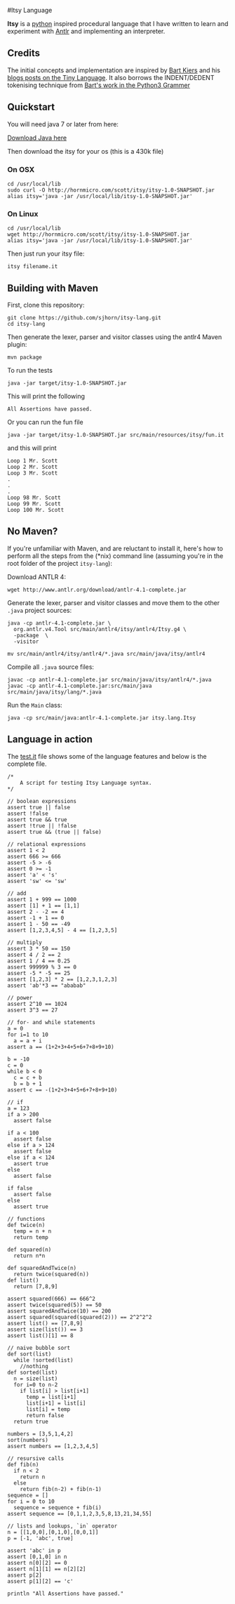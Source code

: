 #Itsy Language

**Itsy** is a [python](http://www.python.org) inspired procedural language that I have written to learn and experiment with [Antlr](http://www.antlr.org) and implementing an interpreter. 

## Credits

The initial concepts and implementation are inspired by [Bart Kiers](https://github.com/bkiers) and his [blogs posts on the Tiny Language](http://bkiers.blogspot.nl/2011/03/creating-your-own-programming-language.html). It also borrows the INDENT/DEDENT tokenising technique from [Bart's work in the Python3 Grammer](https://github.com/antlr/grammars-v4/blob/master/python3/Python3.g4)

## Quickstart

You will need java 7 or later from here:

[Download Java here](http://java.com)

Then download the itsy for your os (this is a 430k file)

### On OSX
```
cd /usr/local/lib
sudo curl -O http://hornmicro.com/scott/itsy/itsy-1.0-SNAPSHOT.jar
alias itsy='java -jar /usr/local/lib/itsy-1.0-SNAPSHOT.jar'
```

### On Linux
```
cd /usr/local/lib
wget http://hornmicro.com/scott/itsy/itsy-1.0-SNAPSHOT.jar
alias itsy='java -jar /usr/local/lib/itsy-1.0-SNAPSHOT.jar'
```

Then just run your itsy file:

```
itsy filename.it
```


## Building with Maven

First, clone this repository:

```
git clone https://github.com/sjhorn/itsy-lang.git
cd itsy-lang
```

Then generate the lexer, parser and visitor classes using the antlr4 Maven plugin:

```
mvn package
```

To run the tests
```
java -jar target/itsy-1.0-SNAPSHOT.jar
```
 
 This will print the following
 
```
All Assertions have passed.
``` 

Or you can run the fun file

```
java -jar target/itsy-1.0-SNAPSHOT.jar src/main/resources/itsy/fun.it
```

and this will print

```
Loop 1 Mr. Scott
Loop 2 Mr. Scott
Loop 3 Mr. Scott
.
.
.
Loop 98 Mr. Scott
Loop 99 Mr. Scott
Loop 100 Mr. Scott
```





## No Maven?

If you're unfamiliar with Maven, and are reluctant to install it, here's how
to perform all the steps from the (*nix) command line (assuming you're in the
root folder of the project `itsy-lang`):

Download ANTLR 4:

```
wget http://www.antlr.org/download/antlr-4.1-complete.jar
```

Generate the lexer, parser and visitor classes and move them to the other 
`.java` project sources:

```
java -cp antlr-4.1-complete.jar \
  org.antlr.v4.Tool src/main/antlr4/itsy/antlr4/Itsy.g4 \
  -package  \
  -visitor
  
mv src/main/antlr4/itsy/antlr4/*.java src/main/java/itsy/antlr4
```

Compile all `.java` source files:

```
javac -cp antlr-4.1-complete.jar src/main/java/itsy/antlr4/*.java
javac -cp antlr-4.1-complete.jar:src/main/java src/main/java/itsy/lang/*.java
```

Run the `Main` class:

```
java -cp src/main/java:antlr-4.1-complete.jar itsy.lang.Itsy
```


## Language in action

The [test.it](https://github.com/sjhorn/itsy-lang/blob/master/src/main/itsy/test.it) file shows some of the language features and below is the complete file. 

```
/*
    A script for testing Itsy Language syntax.
*/

// boolean expressions
assert true || false
assert !false
assert true && true
assert !true || !false
assert true && (true || false)

// relational expressions
assert 1 < 2
assert 666 >= 666
assert -5 > -6
assert 0 >= -1
assert 'a' < 's'
assert 'sw' <= 'sw'

// add
assert 1 + 999 == 1000
assert [1] + 1 == [1,1]
assert 2 - -2 == 4
assert -1 + 1 == 0
assert 1 - 50 == -49
assert [1,2,3,4,5] - 4 == [1,2,3,5]

// multiply
assert 3 * 50 == 150
assert 4 / 2 == 2
assert 1 / 4 == 0.25
assert 999999 % 3 == 0
assert -5 * -5 == 25
assert [1,2,3] * 2 == [1,2,3,1,2,3]
assert 'ab'*3 == "ababab"

// power
assert 2^10 == 1024
assert 3^3 == 27

// for- and while statements
a = 0
for i=1 to 10
  a = a + i
assert a == (1+2+3+4+5+6+7+8+9+10)

b = -10
c = 0
while b < 0 
  c = c + b
  b = b + 1
assert c == -(1+2+3+4+5+6+7+8+9+10)

// if
a = 123
if a > 200
  assert false

if a < 100
  assert false
else if a > 124
  assert false
else if a < 124
  assert true
else
  assert false

if false
  assert false
else
  assert true

// functions
def twice(n)
  temp = n + n 
  return temp

def squared(n) 
  return n*n 

def squaredAndTwice(n) 
  return twice(squared(n)) 
def list()
  return [7,8,9]
       
assert squared(666) == 666^2
assert twice(squared(5)) == 50
assert squaredAndTwice(10) == 200
assert squared(squared(squared(2))) == 2^2^2^2
assert list() == [7,8,9]
assert size(list()) == 3
assert list()[1] == 8

// naive bubble sort
def sort(list)
  while !sorted(list)
  	//nothing
def sorted(list)
  n = size(list)
  for i=0 to n-2
    if list[i] > list[i+1]
      temp = list[i+1]
      list[i+1] = list[i]
      list[i] = temp
      return false
  return true

numbers = [3,5,1,4,2]
sort(numbers)
assert numbers == [1,2,3,4,5]

// resursive calls
def fib(n)
  if n < 2
    return n
  else
    return fib(n-2) + fib(n-1)
sequence = []
for i = 0 to 10
  sequence = sequence + fib(i)
assert sequence == [0,1,1,2,3,5,8,13,21,34,55]

// lists and lookups, `in` operator
n = [[1,0,0],[0,1,0],[0,0,1]]
p = [-1, 'abc', true]
       
assert 'abc' in p
assert [0,1,0] in n
assert n[0][2] == 0
assert n[1][1] == n[2][2]
assert p[2]
assert p[1][2] == 'c'

println "All Assertions have passed."
```